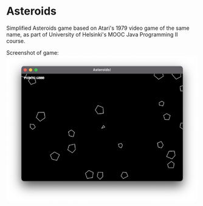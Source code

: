 # Asteroids
Simplified Asteroids game based on Atari's 1979 video game of the same name, as part of University of Helsinki's MOOC Java Programming II course.

Screenshot of game:
![Asteroids Demo](/resources/img/asteroids-demo.png)
